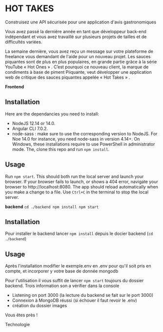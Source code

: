 # HOT TAKES
Construisez une API sécurisée pour une application d'avis gastronomiques

Vous avez passé la dernière année en tant que développeur back-end indépendant et vous avez travaillé sur plusieurs projets de tailles et de difficultés variées.

La semaine dernière, vous avez reçu un message sur votre plateforme de freelance vous demandant de l'aide pour un nouveau projet. Les sauces piquantes sont de plus en plus populaires, en grande partie grâce à la série YouTube « Hot Ones » . C’est pourquoi ce nouveau client, la marque de condiments à base de piment Piiquante, veut développer une application web de critique des sauces piquantes appelée « Hot Takes » .

**Frontend**
## Installation ##
Here are the dependancies you need to install:
- NodeJS 12.14 or 14.0.
- Angular CLI 7.0.2.
- node-sass : make sure to use the corresponding version to NodeJS. For Noe 14.0 for instance, you need node-sass in version 4.14+.
On Windows, these installations require to use PowerShell in administrator mode.
The, clone this repo and run `npm install`.

## Usage ##
Run `npm start`. This should both run the local server and launch your browser.
If your browser fails to launch, or shows a 404 error, navigate your browser to http://localhost:8080.
The app should reload automatically when you make a change to a file.
Use `Ctrl+C` in the terminal to stop the local server.

**backend**
`cd ./backend
npm install
npm start`
## Installation ##
Pour installer le backend lancer `npm install` depuis le docier backend (`cd ./backend`)
## Usage ##
Après l'installation modifier le exemple.env en .env pour qu'il soit pris en compte, et incorporer y votre base de donnée mongodb

Pour l'utilisation il vous suffit de lancer `npm start` toujours du dossier backend. 
Trois information son a vérifier dans la console
- Listening on port 3000 (la lecture du backend se fait sur le port 3000)
- Connexion à MongoDB réussi (si échouer il faut revoir le .env)
- création du dossier images

Vous êtes près ! 

Technologie

